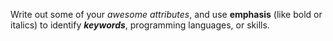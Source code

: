 Write out some of your *awesome attributes*, and use __emphasis__ (like bold or italics) to identify __*keywords*__, programming languages, or skills. 
